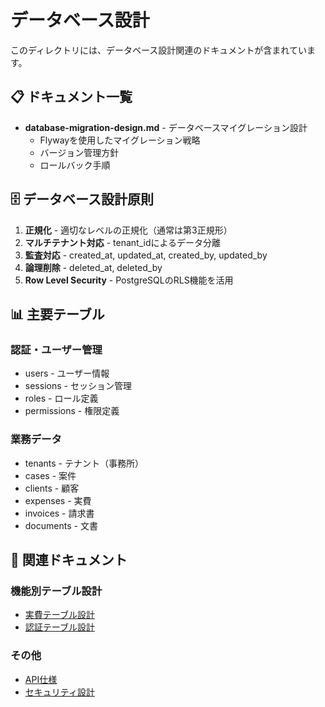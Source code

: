 # データベース設計

このディレクトリには、データベース設計関連のドキュメントが含まれています。

## 📋 ドキュメント一覧

- **database-migration-design.md** - データベースマイグレーション設計
  - Flywayを使用したマイグレーション戦略
  - バージョン管理方針
  - ロールバック手順

## 🗄️ データベース設計原則

1. **正規化** - 適切なレベルの正規化（通常は第3正規形）
2. **マルチテナント対応** - tenant_idによるデータ分離
3. **監査対応** - created_at, updated_at, created_by, updated_by
4. **論理削除** - deleted_at, deleted_by
5. **Row Level Security** - PostgreSQLのRLS機能を活用

## 📊 主要テーブル

### 認証・ユーザー管理
- users - ユーザー情報
- sessions - セッション管理
- roles - ロール定義
- permissions - 権限定義

### 業務データ
- tenants - テナント（事務所）
- cases - 案件
- clients - 顧客
- expenses - 実費
- invoices - 請求書
- documents - 文書

## 🔗 関連ドキュメント

### 機能別テーブル設計
- [実費テーブル設計](../04-feature-specs/expense-input/expense-table-design.md)
- [認証テーブル設計](../02-auth-security/auth-database-design.md)

### その他
- [API仕様](../01-api-specifications/)
- [セキュリティ設計](../02-auth-security/)